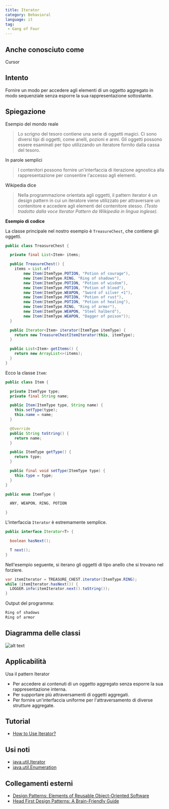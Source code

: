 ```yaml
---
title: Iterator
category: Behavioral
language: it
tag:
 - Gang of Four
---
```


## Anche conosciuto come

Cursor

## Intento
Fornire un modo per accedere agli elementi di un oggetto aggregato in modo sequenziale senza esporre la sua rappresentazione sottostante.

## Spiegazione

Esempio del mondo reale

> Lo scrigno del tesoro contiene una serie di oggetti magici. Ci sono diversi tipi di oggetti, come anelli,
> pozioni e armi. Gli oggetti possono essere esaminati per tipo utilizzando un iteratore fornito dalla cassa
> del tesoro.

In parole semplici

> I contenitori possono fornire un'interfaccia di iterazione agnostica alla rappresentazione per consentire l'accesso agli
> elementi.

Wikipedia dice

> Nella programmazione orientata agli oggetti, il pattern iterator è un design pattern in cui un iteratore viene
> utilizzato per attraversare un contenitore e accedere agli elementi del contenitore stesso. _(Testo tradotto dalla voce Iterator Pattern da Wikipedia in lingua inglese)._

**Esempio di codice**

La classe principale nel nostro esempio è `TreasureChest`, che contiene gli oggetti.

```java
public class TreasureChest {

  private final List<Item> items;

  public TreasureChest() {
    items = List.of(
        new Item(ItemType.POTION, "Potion of courage"),
        new Item(ItemType.RING, "Ring of shadows"),
        new Item(ItemType.POTION, "Potion of wisdom"),
        new Item(ItemType.POTION, "Potion of blood"),
        new Item(ItemType.WEAPON, "Sword of silver +1"),
        new Item(ItemType.POTION, "Potion of rust"),
        new Item(ItemType.POTION, "Potion of healing"),
        new Item(ItemType.RING, "Ring of armor"),
        new Item(ItemType.WEAPON, "Steel halberd"),
        new Item(ItemType.WEAPON, "Dagger of poison"));
  }

  public Iterator<Item> iterator(ItemType itemType) {
    return new TreasureChestItemIterator(this, itemType);
  }

  public List<Item> getItems() {
    return new ArrayList<>(items);
  }
}
```

Ecco la classe `Item`:

```java
public class Item {

  private ItemType type;
  private final String name;

  public Item(ItemType type, String name) {
    this.setType(type);
    this.name = name;
  }

  @Override
  public String toString() {
    return name;
  }

  public ItemType getType() {
    return type;
  }

  public final void setType(ItemType type) {
    this.type = type;
  }
}

public enum ItemType {

  ANY, WEAPON, RING, POTION

}
```

L'interfaccia `Iterator` è estremamente semplice.

```java
public interface Iterator<T> {

  boolean hasNext();

  T next();
}
```

Nell'esempio seguente, si iterano gli oggetti di tipo anello che si trovano nel forziere.

```java
var itemIterator = TREASURE_CHEST.iterator(ItemType.RING);
while (itemIterator.hasNext()) {
  LOGGER.info(itemIterator.next().toString());
}
```

Output del programma:

```java
Ring of shadows
Ring of armor
```

## Diagramma delle classi

![alt text](../../../iterator/etc/iterator_1.png "Iterator")

## Applicabilità

Usa il pattern Iterator

* Per accedere ai contenuti di un oggetto aggregato senza esporre la sua rappresentazione interna.
* Per supportare più attraversamenti di oggetti aggregati.
* Per fornire un'interfaccia uniforme per l'attraversamento di diverse strutture aggregate.

## Tutorial

* [How to Use Iterator?](http://www.tutorialspoint.com/java/java_using_iterator.htm)

## Usi noti

* [java.util.Iterator](http://docs.oracle.com/javase/8/docs/api/java/util/Iterator.html)
* [java.util.Enumeration](http://docs.oracle.com/javase/8/docs/api/java/util/Enumeration.html)

## Collegamenti esterni

* [Design Patterns: Elements of Reusable Object-Oriented Software](https://www.amazon.com/gp/product/0201633612/ref=as_li_tl?ie=UTF8&camp=1789&creative=9325&creativeASIN=0201633612&linkCode=as2&tag=javadesignpat-20&linkId=675d49790ce11db99d90bde47f1aeb59)
* [Head First Design Patterns: A Brain-Friendly Guide](https://www.amazon.com/gp/product/0596007124/ref=as_li_tl?ie=UTF8&camp=1789&creative=9325&creativeASIN=0596007124&linkCode=as2&tag=javadesignpat-20&linkId=6b8b6eea86021af6c8e3cd3fc382cb5b)
